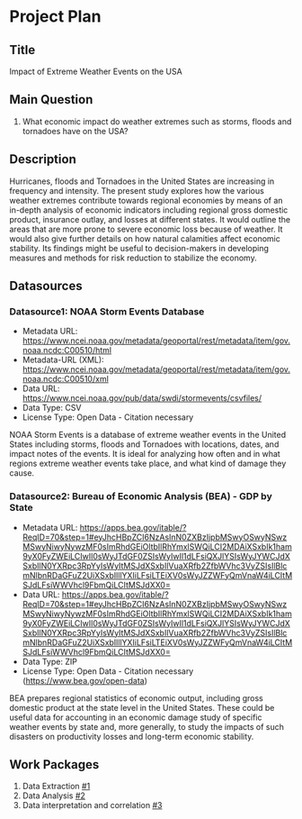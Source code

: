 # Project Plan

## Title
<!-- Give your project a short title. -->
Impact of Extreme Weather Events on the USA

## Main Question

<!-- Think about one main question you want to answer based on the data. -->
1. What economic impact do weather extremes such as storms, floods and tornadoes have on the USA?

## Description

<!-- Describe your data science project in max. 200 words. Consider writing about why and how you attempt it. -->
Hurricanes, floods and Tornadoes in the United States are increasing in frequency and intensity. The present study explores how the various weather extremes contribute towards regional economies by means of an in-depth analysis of economic indicators including regional gross domestic product, insurance outlay, and losses at different states. It would outline the areas that are more prone to severe economic loss because of weather. It would also give further details on how natural calamities affect economic stability. Its findings might be useful to decision-makers in developing measures and methods for risk reduction to stabilize the economy.



## Datasources

<!-- Describe each datasources you plan to use in a section. Use the prefic "DatasourceX" where X is the id of the datasource. -->

### Datasource1: NOAA Storm Events Database
* Metadata URL: https://www.ncei.noaa.gov/metadata/geoportal/rest/metadata/item/gov.noaa.ncdc:C00510/html
* Metadata-URL (XML): https://www.ncei.noaa.gov/metadata/geoportal/rest/metadata/item/gov.noaa.ncdc:C00510/xml
* Data URL: https://www.ncei.noaa.gov/pub/data/swdi/stormevents/csvfiles/
* Data Type: CSV
* License Type: Open Data - Citation necessary

NOAA Storm Events is a database of extreme weather events in the United States including storms, floods and Tornadoes with locations, dates, and impact notes of the events. It is ideal for analyzing how often and in what regions extreme weather events take place, and what kind of damage they cause.

### Datasource2: Bureau of Economic Analysis (BEA) - GDP by State
* Metadata URL: https://apps.bea.gov/itable/?ReqID=70&step=1#eyJhcHBpZCI6NzAsInN0ZXBzIjpbMSwyOSwyNSwzMSwyNiwyNywzMF0sImRhdGEiOltbIlRhYmxlSWQiLCI2MDAiXSxbIk1ham9yX0FyZWEiLCIwIl0sWyJTdGF0ZSIsWyIwIl1dLFsiQXJlYSIsWyJYWCJdXSxbIlN0YXRpc3RpYyIsWyItMSJdXSxbIlVuaXRfb2ZfbWVhc3VyZSIsIlBlcmNlbnRDaGFuZ2UiXSxbIlllYXIiLFsiLTEiXV0sWyJZZWFyQmVnaW4iLCItMSJdLFsiWWVhcl9FbmQiLCItMSJdXX0=
* Data URL: https://apps.bea.gov/itable/?ReqID=70&step=1#eyJhcHBpZCI6NzAsInN0ZXBzIjpbMSwyOSwyNSwzMSwyNiwyNywzMF0sImRhdGEiOltbIlRhYmxlSWQiLCI2MDAiXSxbIk1ham9yX0FyZWEiLCIwIl0sWyJTdGF0ZSIsWyIwIl1dLFsiQXJlYSIsWyJYWCJdXSxbIlN0YXRpc3RpYyIsWyItMSJdXSxbIlVuaXRfb2ZfbWVhc3VyZSIsIlBlcmNlbnRDaGFuZ2UiXSxbIlllYXIiLFsiLTEiXV0sWyJZZWFyQmVnaW4iLCItMSJdLFsiWWVhcl9FbmQiLCItMSJdXX0=
* Data Type: ZIP
* License Type: Open Data - Citation necessary (https://www.bea.gov/open-data)

BEA prepares regional statistics of economic output, including gross domestic product at the state level in the United States. These could be useful data for accounting in an economic damage study of specific weather events by state and, more generally, to study the impacts of such disasters on productivity losses and long-term economic stability.


## Work Packages

<!-- List of work packages ordered sequentially, each pointing to an issue with more details. -->

1. Data Extraction [#1][i1]
2. Data Analysis [#2][i2]
3. Data interpretation and correlation [#3][i3]

[i1]: https://github.com/JDizzle977/made-template/issues/1
[i2]: https://github.com/JDizzle977/made-template/issues/2
[i3]: https://github.com/JDizzle977/made-template/issues/3